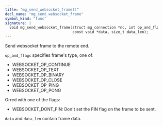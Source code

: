```yaml
---
title: "mg_send_websocket_frame()"
decl_name: "mg_send_websocket_frame"
symbol_kind: "func"
signature: |
  void mg_send_websocket_frame(struct mg_connection *nc, int op_and_flags,
                               const void *data, size_t data_len);
---
```


Send websocket frame to the remote end.

`op_and_flags` specifies frame's type, one of:

- WEBSOCKET_OP_CONTINUE
- WEBSOCKET_OP_TEXT
- WEBSOCKET_OP_BINARY
- WEBSOCKET_OP_CLOSE
- WEBSOCKET_OP_PING
- WEBSOCKET_OP_PONG

Orred with one of the flags:

- WEBSOCKET_DONT_FIN: Don't set the FIN flag on the frame to be sent.

`data` and `data_len` contain frame data. 

